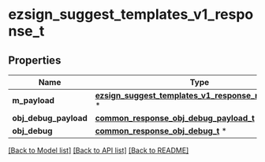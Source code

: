 # ezsign_suggest_templates_v1_response_t

## Properties
Name | Type | Description | Notes
------------ | ------------- | ------------- | -------------
**m_payload** | [**ezsign_suggest_templates_v1_response_m_payload_t**](ezsign_suggest_templates_v1_response_m_payload.md) \* |  | 
**obj_debug_payload** | [**common_response_obj_debug_payload_t**](common_response_obj_debug_payload.md) \* |  | [optional] 
**obj_debug** | [**common_response_obj_debug_t**](common_response_obj_debug.md) \* |  | [optional] 

[[Back to Model list]](../README.md#documentation-for-models) [[Back to API list]](../README.md#documentation-for-api-endpoints) [[Back to README]](../README.md)


